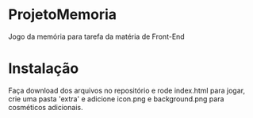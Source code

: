 # ProjetoMemoria
Jogo da memória para tarefa da matéria de Front-End

# Instalação
Faça download dos arquivos no repositório e rode index.html para jogar, crie uma pasta 'extra' e adicione icon.png e background.png para cosméticos adicionais.
